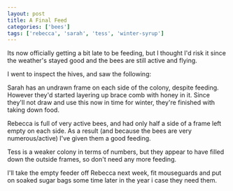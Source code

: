 ```yaml
---
layout: post
title: A Final Feed
categories: ['bees']
tags: ['rebecca', 'sarah', 'tess', 'winter-syrup']
---
```


Its now officially getting a bit late to be feeding, but I thought I'd risk it since the weather's stayed good and the bees are still active and flying.  
  
I went to inspect the hives, and saw the following:  
  
Sarah has an undrawn frame on each side of the colony, despite feeding. However they'd started layering up brace comb with honey in it. Since they'll not draw and use this now in time for winter, they're finished with taking down food.  
  
Rebecca is full of very active bees, and had only half a side of a frame left empty on each side. As a result (and because the bees are very numerous/active) I've given them a good feeding.  
  
Tess is a weaker colony in terms of numbers, but they appear to have filled down the outside frames, so don't need any more feeding.  
  
I'll take the empty feeder off Rebecca next week, fit mouseguards and put on soaked sugar bags some time later in the year i case they need them.
